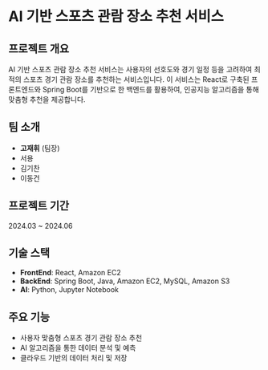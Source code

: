 # AI 기반 스포츠 관람 장소 추천 서비스

## 프로젝트 개요
AI 기반 스포츠 관람 장소 추천 서비스는 사용자의 선호도와 경기 일정 등을 고려하여 최적의 스포츠 경기 관람 장소를 추천하는 서비스입니다. 이 서비스는 React로 구축된 프론트엔드와 Spring Boot를 기반으로 한 백엔드를 활용하여, 인공지능 알고리즘을 통해 맞춤형 추천을 제공합니다.

## 팀 소개
- **고재휘** (팀장)
- 서용
- 김기찬
- 이동건

## 프로젝트 기간
2024.03 ~ 2024.06

## 기술 스택
- **FrontEnd**: React, Amazon EC2
- **BackEnd**: Spring Boot, Java, Amazon EC2, MySQL, Amazon S3
- **AI**: Python, Jupyter Notebook

## 주요 기능
- 사용자 맞춤형 스포츠 경기 관람 장소 추천
- AI 알고리즘을 통한 데이터 분석 및 예측
- 클라우드 기반의 데이터 처리 및 저장


